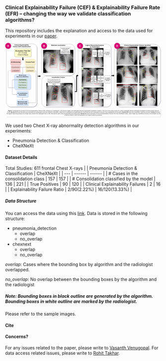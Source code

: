 ### Clinical Explainability Failure (CEF) &amp; Explainability Failure Rate (EFR) – changing the way we validate classification algorithms?

This repository includes the explanation and access to the data used for experiments in our [paper][paper_link].

![Image](https://github.com/caringresearch/clinical-explainability-failure-paper/blob/master/flow.png)

We used two Chext X-ray abnormality detection algorithms in our experiments:

  - Pneumonia Detection & Classification
  - CheXNeXt

#### Dataset Details
Total Studies: 611 frontal Chest X-rays
| | Pneumonia Detection & Classification | CheXNeXt |
| --- | ------ | ------ |
| # Cases in the consolidation class | 157 | 157 |
| # Consolidation classified by the model | 136 | 221 |
| True Positives | 90 | 120 |
| Clinical Explainability Failures | 2 | 16 |
| Explainability Failure Ratio | 2/90(2.22%) | 16/120(13.33%) |

##### Data Structure
You can access the data using this [link][drive_link].
Data is stored in the following structure:
 - pneumonia_detection
    - overlap
    - no_overlap
 - chexnext
    - overlap
    - no_overlap

*overlap*: Cases where the bounding box by algorithm and the radiologist overlapped.

*no_overlap*: No overlap between the bounding boxes by the algorithm and the radiologist
##### Note: Bounding boxes in black outline are generated by the algorithm. Bounding boxes in white outline are marked by the radiologist.
Please refer to the sample images.


#### Cite


#### Concerns?

For any issues related to the paper, please write to [Vasanth Venugopal](mailto:vasanth.venugopal@caring-research.com).
For data access related issues, please write to [Rohit Takhar](mailto:rohit.takhar@caring-research.com).




   [paper_link]: <https://carin-research.com>
   [drive_link]: <https://drive.google.com/drive/folders/1LW6vrwTVwFGbT2jJW7lwDlz0bOQbcKdQ?usp=sharing>

